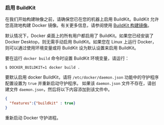 <!-- This text will be included in Build images topic in the Get started guides -->

### 启用 BuildKit

在我们开始构建映像之前，请确保您已在您的机器上启用 BuildKit。BuildKit 允许您高效地构建 Docker 镜像。有关更多信息，请参阅使用 [BuildKit 构建镜像]((/develop/develop-images/build_enhancements/))。

默认情况下，Docker 桌面上的所有用户都启用了 BuildKit。如果您已经安装了 Docker Desktop，则无需手动启用 BuildKit。如果您在 Linux 上运行 Docker，则可以通过使用环境变量或将 BuildKit 设为默认设置来启用 BuildKit。

要在运行 `docker build` 命令时设置 BuildKit 环境变量，请运行：

```console
$ DOCKER_BUILDKIT=1 docker build .
```

要默认启用 docker BuildKit，请将 `/etc/docker/daemon.json` 功能中的守护程序配置设置为 `true` 并重新启动守护程序。
如果该 `daemon.json` 文件不存在，请创建文件 `daemon.json`，然后将以下内容添加到该文件中。

```json
{
  "features":{"buildkit" : true}
}
```

重新启动 Docker 守护进程。